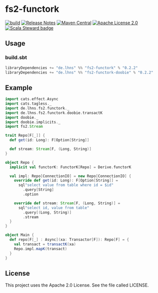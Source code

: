 # fs2-functork

[![build](https://github.com/lhns/fs2-functork/actions/workflows/build.yml/badge.svg)](https://github.com/lhns/fs2-functork/actions/workflows/build.yml)
[![Release Notes](https://img.shields.io/github/release/lhns/fs2-functork.svg?maxAge=3600)](https://github.com/lhns/fs2-functork/releases/latest)
[![Maven Central](https://img.shields.io/maven-central/v/de.lhns/fs2-functork_2.13)](https://search.maven.org/artifact/de.lhns/fs2-functork_2.13)
[![Apache License 2.0](https://img.shields.io/github/license/lhns/fs2-functork.svg?maxAge=3600)](https://www.apache.org/licenses/LICENSE-2.0)
[![Scala Steward badge](https://img.shields.io/badge/Scala_Steward-helping-blue.svg?style=flat&logo=data:image/png;base64,iVBORw0KGgoAAAANSUhEUgAAAA4AAAAQCAMAAAARSr4IAAAAVFBMVEUAAACHjojlOy5NWlrKzcYRKjGFjIbp293YycuLa3pYY2LSqql4f3pCUFTgSjNodYRmcXUsPD/NTTbjRS+2jomhgnzNc223cGvZS0HaSD0XLjbaSjElhIr+AAAAAXRSTlMAQObYZgAAAHlJREFUCNdNyosOwyAIhWHAQS1Vt7a77/3fcxxdmv0xwmckutAR1nkm4ggbyEcg/wWmlGLDAA3oL50xi6fk5ffZ3E2E3QfZDCcCN2YtbEWZt+Drc6u6rlqv7Uk0LdKqqr5rk2UCRXOk0vmQKGfc94nOJyQjouF9H/wCc9gECEYfONoAAAAASUVORK5CYII=)](https://scala-steward.org)

## Usage

### build.sbt

```sbt
libraryDependencies += "de.lhns" %% "fs2-functork" % "0.2.2"
libraryDependencies += "de.lhns" %% "fs2-functork-doobie" % "0.2.2"
```

## Example

```scala
import cats.effect.Async
import cats.tagless._
import de.lhns.fs2.functork._
import de.lhns.fs2.functork.doobie.transactK
import doobie._
import doobie.implicits._
import fs2.Stream

trait Repo[F[_]] {
  def get(id: Long): F[Option[String]]

  def stream: Stream[F, (Long, String)]
}

object Repo {
  implicit val functorK: FunctorK[Repo] = Derive.functorK

  val impl: Repo[ConnectionIO] = new Repo[ConnectionIO] {
    override def get(id: Long): F[Option[String]] =
      sql"select value from table where id = $id"
        .query[String]
        .option

    override def stream: Stream[F, (Long, String)] =
      sql"select id, value from table"
        .query[(Long, String)]
        .stream
  }
}

object Main {
  def repo[F[_] : Async](xa: Transactor[F]): Repo[F] = {
    val transact = transactK(xa)
    Repo.impl.mapK(transact)
  }
}
```

## License

This project uses the Apache 2.0 License. See the file called LICENSE.
